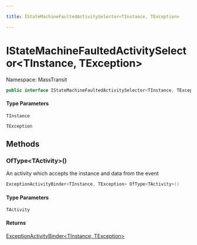 ```yaml
---

title: IStateMachineFaultedActivitySelector<TInstance, TException>

---
```


# IStateMachineFaultedActivitySelector\<TInstance, TException\>

Namespace: MassTransit

```csharp
public interface IStateMachineFaultedActivitySelector<TInstance, TException>
```

#### Type Parameters

`TInstance`<br/>

`TException`<br/>

## Methods

### **OfType\<TActivity\>()**

An activity which accepts the instance and data from the event

```csharp
ExceptionActivityBinder<TInstance, TException> OfType<TActivity>()
```

#### Type Parameters

`TActivity`<br/>

#### Returns

[ExceptionActivityBinder\<TInstance, TException\>](../masstransit/exceptionactivitybinder-2)<br/>
